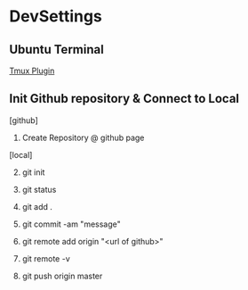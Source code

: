 # DevSettings

## Ubuntu Terminal

[Tmux Plugin](./.tmux.conf)

## Init Github repository & Connect to Local

[github]
  1. Create Repository @ github page
  
[local]
  
  2. git init
  
  3. git status
  
  4. git add .
  
  5. git commit -am "message"
  
  6. git remote add origin "\<url of github\>"
  
  7. git remote -v
  
  8. git push origin master
